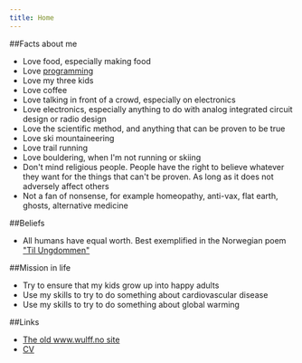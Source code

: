 ```yaml
---
title: Home
---
```


##Facts about me
- Love food, especially making food
- Love [programming](https://github.com/wulffern)
- Love my three kids
- Love coffee
- Love talking in front of a crowd, especially on electronics
- Love electronics, especially anything to do with analog integrated
  circuit design or radio design
- Love the scientific method, and anything that can be proven to be
  true
- Love ski mountaineering
- Love trail running
- Love bouldering, when I'm not running or skiing
- Don't mind religious people. People have the right to believe
  whatever they want for the things that can't be proven. As long as it does not adversely affect others
- Not a fan of nonsense, for example
  homeopathy, anti-vax, flat earth, ghosts, alternative medicine

##Beliefs
- All humans have equal worth. Best exemplified in the Norwegian poem
  ["Til Ungdommen"](https://en.wikipedia.org/wiki/Til_Ungdommen)

##Mission in life
- Try to ensure that my kids grow up into happy adults
- Use my skills to try to do something about cardiovascular disease
- Use my skills to try to do something about global warming


##Links
- [The old www.wulff.no
  site](https://62327-www.web.tornado-node.net/carsten/doku.php)
- [CV](https://wulffern.github.io/markdown-cv/)
